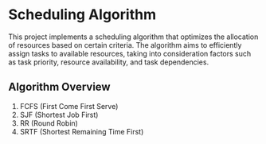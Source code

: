 # Scheduling Algorithm

This project implements a scheduling algorithm that optimizes the allocation of resources based on certain criteria. The algorithm aims to efficiently assign tasks to available resources, taking into consideration factors such as task priority, resource availability, and task dependencies.

## Algorithm Overview

1. FCFS (First Come First Serve)
2. SJF (Shortest Job First)
3. RR (Round Robin)
4. SRTF (Shortest Remaining Time First)
